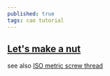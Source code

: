 ```yaml
---
published: true
tags: cao tutorial
---
```

## [Let's make a nut](https://www.onshape.com/videos/lets-make-a-nut)

see also [ISO metric screw thread](https://en.wikipedia.org/wiki/ISO_metric_screw_thread)

